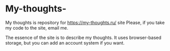 # My-thoughts-
My thoughts is repository for https://my-thoughts.ru/ site
Please, if you take my code to the site, email me. 

The essence of the site is to describe my thoughts. 
It uses browser-based storage, but you can add an account system if you want.
